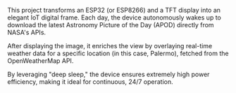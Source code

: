 This project transforms an ESP32 (or ESP8266) and a TFT display into an elegant IoT digital frame. Each day, the device autonomously wakes up to download the latest Astronomy Picture of the Day (APOD) directly from NASA's APIs.

After displaying the image, it enriches the view by overlaying real-time weather data for a specific location (in this case, Palermo), fetched from the OpenWeatherMap API.

By leveraging "deep sleep," the device ensures extremely high power efficiency, making it ideal for continuous, 24/7 operation.
